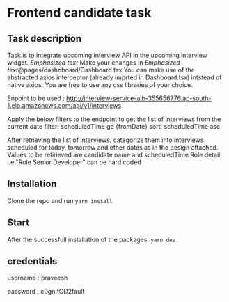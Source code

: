 # Frontend candidate task

## Task description

Task is to integrate upcoming interview API in the upcoming interview widget.
*Emphasized text*
Make your changes in *Emphasized text*@pages/dashoboard/Dashboard.tsx
You can make use of the abstracted axios interceptor (already imprted in Dashboard.tsx) intstead of native axios.
You are free to use any css libraries of your choice.

Enpoint to be used : http://interview-service-alb-355656776.ap-south-1.elb.amazonaws.com/api/v1/interviews

Apply the below filters to the endpoint to get the list of interviews from the current date
filter: scheduledTime ge {fromDate}
sort: scheduledTime asc

After retrieving the list of interviews, categorize them into interviews scheduled for today, tomorrow and other dates as in the design attached.
Values to be retirieved are candidate name and scheduledTime
Role detail i.e "Role Senior Developer" can be hard coded

## Installation

Clone the repo and run `yarn install`

## Start

After the successfull installation of the packages: `yarn dev`

## credentials

username : praveesh

password : c0gn!tOD2fault
